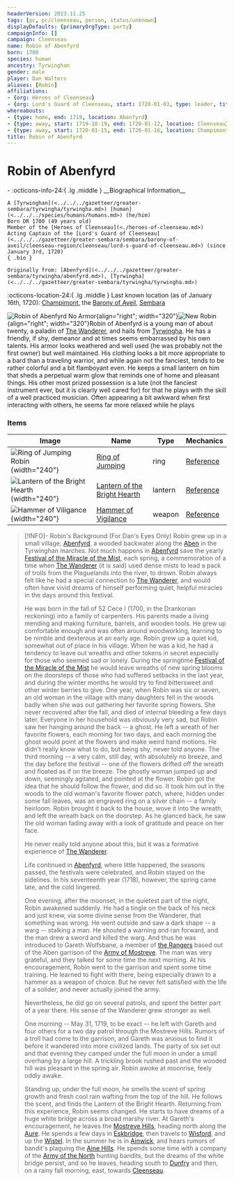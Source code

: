 ```yaml
---
headerVersion: 2023.11.25
tags: [pc, pc/cleenseau, person, status/unknown]
displayDefaults: {primaryOrgType: party}
campaignInfo: []
campaign: Cleenseau
name: Robin of Abenfyrd
born: 1700
species: human
ancestry: Tyrwinghan
gender: male
player: Dan Walters
aliases: [Robin]
affiliations:
- {org: Heroes of Cleenseau}
- {org: Lord's Guard of Cleenseau, start: 1720-01-03, type: leader, title: Acting Captain}
whereabouts:
- {type: home, end: 1719, location: Abenfyrd}
- {type: away, start: 1719-10-19, end: 1720-01-12, location: Cleenseau}
- {type: away, start: 1720-01-15, end: 1720-01-16, location: Champimont}
title: Robin of Abenfyrd
---
```

# Robin of Abenfyrd
<div class="grid cards ext-narrow-margin ext-one-column" markdown>
- :octicons-info-24:{ .lg .middle } __Biographical Information__

    A [Tyrwinghan](<../../../gazetteer/greater-sembara/tyrwingha/tyrwingha.md>) [human](<../../../species/humans/humans.md>) (he/him)  
    Born DR 1700 (49 years old)  
    Member of the [Heroes of Cleenseau](<./heroes-of-cleenseau.md>)  
    Acting Captain of the [Lord's Guard of Cleenseau](<../../../gazetteer/greater-sembara/sembara/barony-of-aveil/cleenseau-region/cleenseau/lord-s-guard-of-cleenseau.md>) (since January 3rd, 1720)  
    { .bio }

    Originally from: [Abenfyrd](<../../../gazetteer/greater-sembara/tyrwingha/abenfyrd.md>), [Tyrwingha](<../../../gazetteer/greater-sembara/tyrwingha/tyrwingha.md>)
</div>

:octicons-location-24:{ .lg .middle } Last known location (as of January 16th, 1720): [Champimont](<../../../gazetteer/greater-sembara/sembara/barony-of-aveil/champimont.md>), the [Barony of Aveil](<../../../gazetteer/greater-sembara/sembara/barony-of-aveil/barony-of-aveil.md>), [Sembara](<../../../gazetteer/greater-sembara/sembara/sembara.md>)


![Robin of Abenfyrd No Armor](../../../assets/robin-of-abenfyrd-no-armor.png){align="right"; width="320"}![New Robin](../../../assets/new-robin.png){align="right"; width="320"}Robin of Abenfyrd is a young man of about twenty, a paladin of [The Wanderer](<../../../cosmology/gods/incorporeal-gods/mos-numena-pantheon/the-wanderer.md>), and hails from [Tyrwingha](<../../../gazetteer/greater-sembara/tyrwingha/tyrwingha.md>). He has a friendly, if shy, demeanor and at times seems embarrassed by his own talents. His armor looks weathered and well used (he was probably not the first owner) but well maintained. His clothing looks a bit more appropriate to a bard than a traveling warrior, and while again not the fanciest, tends to be rather colorful and a bit flamboyant even. He keeps a small lantern on him that sheds a perpetual warm glow that reminds one of home and pleasant things. His other most prized possession is a lute (not the fanciest instrument ever, but it is clearly well cared for) for that he plays with the skill of a well practiced musician. Often appearing a bit awkward when first interacting with others, he seems far more relaxed while he plays

### Items
| Image                                             | Name                                                                                                    | Type    | Mechanics                                                                               |
| ------------------------------------------------- | ------------------------------------------------------------------------------------------------------- | ------- | --------------------------------------------------------------------------------------- |
| ![Ring of Jumping Robin](../../../assets/ring-of-jumping-robin.png){width="240"}        | [Ring of Jumping](<../../../Campaigns/Cleenseau Campaign/Treasure/Ring of Jumping (Robin).md/>)                   | ring    | [Reference](https://www.dndbeyond.com/magic-items/4724-ring-of-jumping)                 |
| ![Lantern of the Bright Hearth](../../../assets/lantern-of-the-bright-hearth.png){width="240"} | [Lantern of the Bright Hearth](<../../../Campaigns/Cleenseau Campaign/Treasure/Lantern of the Bright Hearth.md/>) | lantern | [Reference](https://www.dndbeyond.com/magic-items/5477138-lantern-of-the-bright-hearth) |
| ![Hammer of Viligance](../../../assets/hammer-of-viligance.png){width="240"}          | [Hammer of Vigilance](<../../../Campaigns/Cleenseau Campaign/Treasure/Hammer of Vigilance.md/>)                   | weapon  | [Reference](https://www.dndbeyond.com/magic-items/7813717-hammer-of-vigilance)          |



> [!INFO]- Robin's Background (For Dan's Eyes Only)
> Robin grew up in a small village, [Abenfyrd](<../../../gazetteer/greater-sembara/tyrwingha/abenfyrd.md>), a wooded backwater along the [Aben](<../../../gazetteer/greater-sembara/rivers/aben-watershed/aben.md>) in the Tyrwinghan marches. Not much happens in [Abenfyrd](<../../../gazetteer/greater-sembara/tyrwingha/abenfyrd.md>) save the yearly [Festival of the Miracle of the Mist](<../../../time/holidays-and-festivals/festival-of-the-miracle-of-the-mist.md>), each spring, a commemoration of a time when [The Wanderer](<../../../cosmology/gods/incorporeal-gods/mos-numena-pantheon/the-wanderer.md>) (it is said) used dense mists to lead a pack of trolls from the Plaguelands into the river, to drown. Robin always felt like he had a special connection to [The Wanderer](<../../../cosmology/gods/incorporeal-gods/mos-numena-pantheon/the-wanderer.md>), and would often have vivid dreams of himself performing quiet, helpful miracles in the days around this festival.  
> 
> He was born in the fall of 52 Cece I (1700, in the Drankorian reckoning) into a family of carpenters. His parents made a living mending and making furniture, barrels, and wooden tools. He grew up comfortable enough and was often around woodworking, learning to be nimble and dexterous at an early age. Robin grew up a quiet kid, somewhat out of place in his village. When he was a kid, he had a tendency to leave out wreaths and other tokens in secret especially for those who seemed sad or lonely. During the springtime [Festival of the Miracle of the Mist](<../../../time/holidays-and-festivals/festival-of-the-miracle-of-the-mist.md>) he would leave wreaths of new spring blooms on the doorsteps of those who had suffered setbacks in the last year, and during the winter months he would try to find bittersweet and other winter berries to give.  One year, when Robin was six or seven, an old woman in the village with many daughters fell in the woods badly when she was out gathering her favorite spring flowers. She never recovered after the fall, and died of internal bleeding a few days later. Everyone in her household was obviously very sad, but Robin saw her hanging around the back -- a ghost. He left a wreath of her favorite flowers, each morning for two days, and each morning the ghost would point at the flowers and make weird hand motions. He didn't really know what to do, but being shy, never told anyone. The third morning -- a very calm, still day, with absolutely no breeze, and the day before the festival -- one of the flowers drifted off the wreath and floated as if on the breeze. The ghostly woman jumped up and down, seemingly agitated, and pointed at the flower. Robin got the idea that he should follow the flower, and did so. It took him out in the woods to the old woman's favorite flower patch, where, hidden under some fall leaves, was an engraved ring on a silver chain -- a family heirloom. Robin brought it back to the house, wove it into the wreath, and left the wreath back on the doorstep. As he glanced back, he saw the old woman fading away with a look of gratitude and peace on her face.  
> 
> He never really told anyone about this, but it was a formative experience of [The Wanderer](<../../../cosmology/gods/incorporeal-gods/mos-numena-pantheon/the-wanderer.md>).  
> 
> Life continued in [Abenfyrd](<../../../gazetteer/greater-sembara/tyrwingha/abenfyrd.md>), where little happened, the seasons passed, the festivals were celebrated, and Robin stayed on the sidelines. In his seventeenth year (1718), however, the spring came late, and the cold lingered. 
> 
> One evening, after the moonset, in the quietest part of the night, Robin awakened suddenly. He had a tingle on the back of his neck and just knew, via some divine sense from the Wanderer, that something was wrong. He went outside and saw a dark shape -- a warg -- stalking a man. He shouted a warning and ran forward, and the man drew a sword and killed the warg. And thus he was introduced to Gareth Wolfsbane, a member of [the Rangers](<../../../groups/the-rangers.md>) based out of the Aben garrison of the [Army of Mostreve](<../../../groups/sembaran-army/army-of-mostreve.md>). The man was very grateful, and they talked for some time the next morning. At his encouragement, Robin went to the garrison and spent some time training. He learned to fight with there, being especially drawn to a hammer as a weapon of choice. But he never felt satisfied with the life of a solider, and never actually joined the army. 
> 
> Nevertheless, he did go on several patrols, and spent the better part of a year there. His sense of the Wanderer grew stronger as well.
> 
> One morning -- May 31, 1719, to be exact -- he left with Gareth and four others for a two day patrol through the Mostreve Hills. Rumors of a troll had come to the garrison, and Gareth was anxious to find it before it wandered into more civilized lands. The party of six set out and that evening they camped under the full moon in under a small overhang by a large hill. A trickling brook rushed past and the wooded hill was pleasant in the spring air. Robin awoke at moonrise, feely oddly awake. 
> 
> Standing up, under the full moon, he smells the scent of spring growth and fresh cool rain wafting from the top of the hill. He follows the scent, and finds the Lantern of the Bright Hearth. Returning from this experience, Robin seems changed. He starts to have dreams of a huge white bridge across a broad marshy river. At Gareth's encouragement, he leaves the [Mostreve Hills](<../../../gazetteer/greater-sembara/mostreve-hills.md>), heading north along the [Aure](<../../../gazetteer/greater-sembara/rivers/wistel-enst-watershed/aure.md>). He spends a few days in [Eskbridge](<../../../gazetteer/greater-sembara/sembara/heartlands/eskbridge.md>), then travels to [Wisford](<../../../gazetteer/greater-sembara/sembara/heartlands/wisford.md>), and up the [Wistel](<../../../gazetteer/greater-sembara/rivers/wistel-enst-watershed/wistel.md>). In the summer he is in [Ainwick](<../../../gazetteer/greater-sembara/sembara/barony-of-ainwick/ainwick.md>), and hears rumors of bandit's plaguing the [Aine Hills](<../../../gazetteer/greater-sembara/sembara/aine-hills.md>). He spends some time with a company of the [Army of the North](<../../../groups/sembaran-army/army-of-the-north.md>) hunting bandits, but the dreams of the white bridge persist, and so he leaves, heading south to [Dunfry](<../../../gazetteer/greater-sembara/sembara/western-marches/dunfry.md>) and then, on a rainy fall morning, east, towards [Cleenseau](<../../../gazetteer/greater-sembara/sembara/barony-of-aveil/cleenseau-region/cleenseau/cleenseau.md>).
